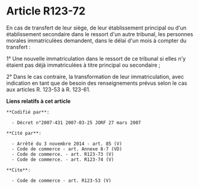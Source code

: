 # Article R123-72

En cas de transfert de leur siège, de leur établissement principal ou d'un établissement secondaire dans le ressort d'un
autre tribunal, les personnes morales immatriculées demandent, dans le délai d'un mois à compter du transfert : 

1° Une nouvelle immatriculation dans le ressort de ce tribunal si elles n'y étaient pas déjà immatriculées à titre principal
ou secondaire ; 

2° Dans le cas contraire, la transformation de leur immatriculation, avec indication en tant que de besoin des renseignements
prévus selon le cas aux articles R. 123-53 à R. 123-61.

**Liens relatifs à cet article**

	**Codifié par**:

	  - Décret n°2007-431 2007-03-25 JORF 27 mars 2007

	**Cité par**:

	  - Arrêté du 3 novembre 2014 - art. 85 (V)
	  - Code de commerce - art. Annexe 8-7 (VD)
	  - Code de commerce. - art. R123-73 (V)
	  - Code de commerce. - art. R123-74 (V)

	**Cite**:

	  - Code de commerce - art. R123-53 (V)

